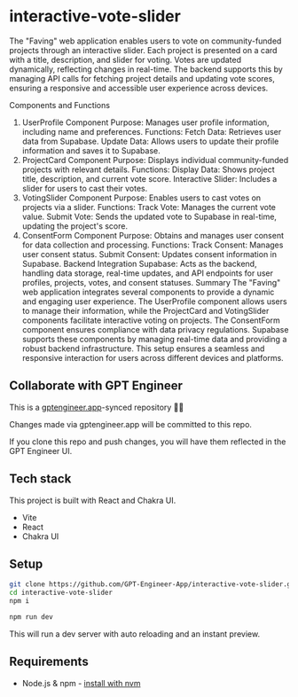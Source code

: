 # interactive-vote-slider

The "Faving" web application enables users to vote on community-funded projects through an interactive slider. Each project is presented on a card with a title, description, and slider for voting. Votes are updated dynamically, reflecting changes in real-time. The backend supports this by managing API calls for fetching project details and updating vote scores, ensuring a responsive and accessible user experience across devices.

Components and Functions
1. UserProfile Component
Purpose: Manages user profile information, including name and preferences.
Functions:
Fetch Data: Retrieves user data from Supabase.
Update Data: Allows users to update their profile information and saves it to Supabase.
2. ProjectCard Component
Purpose: Displays individual community-funded projects with relevant details.
Functions:
Display Data: Shows project title, description, and current vote score.
Interactive Slider: Includes a slider for users to cast their votes.
3. VotingSlider Component
Purpose: Enables users to cast votes on projects via a slider.
Functions:
Track Vote: Manages the current vote value.
Submit Vote: Sends the updated vote to Supabase in real-time, updating the project's score.
4. ConsentForm Component
Purpose: Obtains and manages user consent for data collection and processing.
Functions:
Track Consent: Manages user consent status.
Submit Consent: Updates consent information in Supabase.
Backend Integration
Supabase: Acts as the backend, handling data storage, real-time updates, and API endpoints for user profiles, projects, votes, and consent statuses.
Summary
The "Faving" web application integrates several components to provide a dynamic and engaging user experience. The UserProfile component allows users to manage their information, while the ProjectCard and VotingSlider components facilitate interactive voting on projects. The ConsentForm component ensures compliance with data privacy regulations. Supabase supports these components by managing real-time data and providing a robust backend infrastructure. This setup ensures a seamless and responsive interaction for users across different devices and platforms.

## Collaborate with GPT Engineer

This is a [gptengineer.app](https://gptengineer.app)-synced repository 🌟🤖

Changes made via gptengineer.app will be committed to this repo.

If you clone this repo and push changes, you will have them reflected in the GPT Engineer UI.

## Tech stack

This project is built with React and Chakra UI.

- Vite
- React
- Chakra UI

## Setup

```sh
git clone https://github.com/GPT-Engineer-App/interactive-vote-slider.git
cd interactive-vote-slider
npm i
```

```sh
npm run dev
```

This will run a dev server with auto reloading and an instant preview.

## Requirements

- Node.js & npm - [install with nvm](https://github.com/nvm-sh/nvm#installing-and-updating)
